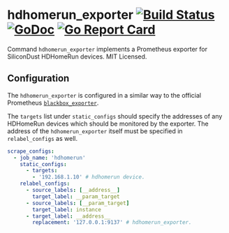hdhomerun_exporter [![Build Status](https://travis-ci.org/mdlayher/hdhomerun_exporter.svg?branch=master)](https://travis-ci.org/mdlayher/hdhomerun_exporter) [![GoDoc](https://godoc.org/github.com/mdlayher/hdhomerun_exporter?status.svg)](https://godoc.org/github.com/mdlayher/hdhomerun_exporter) [![Go Report Card](https://goreportcard.com/badge/github.com/mdlayher/hdhomerun_exporter)](https://goreportcard.com/report/github.com/mdlayher/hdhomerun_exporter)
==================

Command `hdhomerun_exporter` implements a Prometheus exporter for SiliconDust
HDHomeRun devices. MIT Licensed.

Configuration
-------------

The `hdhomerun_exporter` is configured in a similar way to the official Prometheus
[`blackbox_exporter`](https://github.com/prometheus/blackbox_exporter).

The `targets` list under `static_configs` should specify the addresses of any
HDHomeRun devices which should be monitored by the exporter.  The address of
the `hdhomerun_exporter` itself must be specified in `relabel_configs` as well.

```yaml
scrape_configs:
  - job_name: 'hdhomerun'
    static_configs:
      - targets:
        - '192.168.1.10' # hdhomerun device.
    relabel_configs:
      - source_labels: [__address__]
        target_label: __param_target
      - source_labels: [__param_target]
        target_label: instance
      - target_label: __address__
        replacement: '127.0.0.1:9137' # hdhomerun_exporter.
```